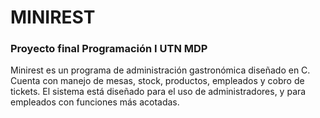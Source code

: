 # MINIREST
### Proyecto final Programación I UTN MDP 
Minirest es un programa de administración gastronómica diseñado en C.
Cuenta con manejo de mesas, stock, productos, empleados y cobro de tickets. El sistema está diseñado para el uso de administradores, y para empleados con funciones más acotadas.
